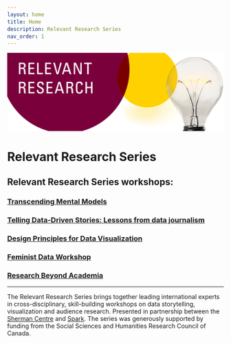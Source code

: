 ```yaml
---
layout: home
title: Home
description: Relevant Research Series
nav_order: 1
---
```

<img src="assets/img/logo.png" alt="Logo" width="695">

# Relevant Research Series
## Relevant Research Series workshops:
### [Transcending Mental Models](https://scds.github.io/transcending-mental-models/)
### [Telling Data-Driven Stories: Lessons from data journalism](https://scds.github.io/data-driven-stories/)
### [Design Principles for Data Visualization](https://scds.github.io/data-visualization-principles/)
### [Feminist Data Workshop](https://github.com/scds/building-feminist-data)
### [Research Beyond Academia](https://scds.github.io/research-beyond-academia/)
--- 

The Relevant Research Series brings together leading international experts in cross-disciplinary, skill-building workshops on data storytelling, visualization and audience research. Presented in partnership between the [Sherman Centre](https://scds.ca/) and [Spark](https://spark.mcmaster.ca/). The series was generously supported by funding from the Social Sciences and Humanities Research Council of Canada. 

<!-- Edit the content below for the workshop in question. Once you're ready to publish, remove the comment characters e.g. "<!--" at the start and end -->

<!--
<img src="assets/img/dmds-tableau.png" alt="Workshop Title Slide" width="720">

# Welcome to Data Visualization with Tableau. 

You might not think of numbers and locations as Humanities data, but it all depends on how you use them! Working with numeric and spatial data, you will learn how to create visualizations in [Tableau](https://www.tableau.com/).

Proceed to the [Preparation](preparation) page to get started.
-->


